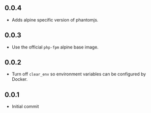 ## 0.0.4
* Adds alpine specific version of phantomjs.

## 0.0.3
* Use the official `php-fpm` alpine base image.

## 0.0.2
* Turn off `clear_env` so environment variables can be configured by Docker.

## 0.0.1
* Initial commit
